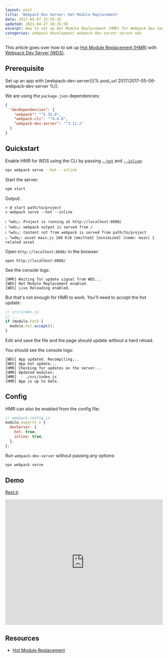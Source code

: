 ```yaml
---
layout: post
title: 'Webpack Dev Server: Hot Module Replacement'
date: 2017-05-07 15:55:35
updated: 2021-04-27 20:25:50
excerpt: How to set up Hot Module Replacement (HMR) for Webpack Dev Server (WDS).
categories: webpack development webpack-dev-server server wds
---
```


This article goes over how to set up [Hot Module Replacement (HMR)](https://webpack.js.org/guides/hot-module-replacement/) with [Webpack Dev Server (WDS)](https://webpack.js.org/configuration/dev-server/).

## Prerequisite

Set up an app with [webpack-dev-server]({% post_url 2017/2017-05-06-webpack-dev-server %}).

We are using the `package.json` dependencies:

```json
{
  "devDependencies": {
    "webpack": "^5.35.0",
    "webpack-cli": "^4.6.0",
    "webpack-dev-server": "^3.11.2"
  }
}
```

## Quickstart

Enable HMR for WDS using the CLI by passing [`--hot`](https://webpack.js.org/configuration/dev-server/#devserverhot) and [`--inline`](https://webpack.js.org/configuration/dev-server/#devserverinline):

```sh
npx webpack serve --hot --inline
```

Start the server:

```sh
npm start
```

Output:

```
> @ start path/to/project
> webpack serve --hot --inline

ℹ ｢wds｣: Project is running at http://localhost:8080/
ℹ ｢wds｣: webpack output is served from /
ℹ ｢wds｣: Content not from webpack is served from path/to/project
⚠ ｢wdm｣: asset main.js 160 KiB [emitted] [minimized] (name: main) 1 related asset
```

Open `http://localhost:8080/` in the browser:

```sh
open http://localhost:8080/
```

See the console logs:

```
[HMR] Waiting for update signal from WDS...
[WDS] Hot Module Replacement enabled.
[WDS] Live Reloading enabled.
```

But that's not enough for HMR to work. You'll need to accept the hot update:

```js
// src/index.js
// ...
if (module.hot) {
  module.hot.accept();
}
```

Edit and save the file and the page should update without a hard reload.

You should see the console logs:

```
[WDS] App updated. Recompiling...
[WDS] App hot update...
[HMR] Checking for updates on the server...
[HMR] Updated modules:
[HMR]  - ./src/index.js
[HMR] App is up to date.
```

## Config

HMR can also be enabled from the config file:

```js
// webpack.config.js
module.exports = {
  devServer: {
    hot: true,
    inline: true,
  },
};
```

Run `webpack-dev-server` without passing any options:

```sh
npx webpack serve
```

## Demo

[Repl.it](https://repl.it/@remarkablemark/webpack-dev-server-hot-module-replacement):

<iframe height="400px" width="100%" src="https://repl.it/@remarkablemark/webpack-dev-server-hot-module-replacement?lite=true" scrolling="no" frameborder="no" allowtransparency="true" allowfullscreen="true" sandbox="allow-forms allow-pointer-lock allow-popups allow-same-origin allow-scripts allow-modals"></iframe>

## Resources

- [Hot Module Replacement](https://survivejs.com/webpack/appendices/hmr/)
